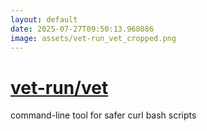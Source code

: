 ```yaml
---
layout: default
date: 2025-07-27T09:50:13.968086
image: assets/vet-run_vet_cropped.png
---
```


# [vet-run/vet](https://github.com/vet-run/vet)

command-line tool for safer curl bash scripts
